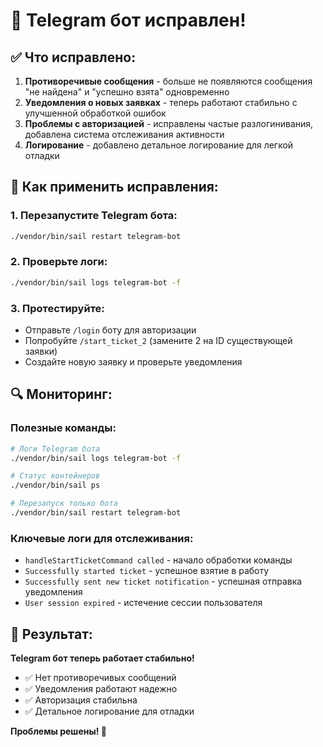 # 🔧 Telegram бот исправлен!

## ✅ **Что исправлено:**

1. **Противоречивые сообщения** - больше не появляются сообщения "не найдена" и "успешно взята" одновременно
2. **Уведомления о новых заявках** - теперь работают стабильно с улучшенной обработкой ошибок
3. **Проблемы с авторизацией** - исправлены частые разлогинивания, добавлена система отслеживания активности
4. **Логирование** - добавлено детальное логирование для легкой отладки

## 🚀 **Как применить исправления:**

### 1. Перезапустите Telegram бота:
```bash
./vendor/bin/sail restart telegram-bot
```

### 2. Проверьте логи:
```bash
./vendor/bin/sail logs telegram-bot -f
```

### 3. Протестируйте:
- Отправьте `/login` боту для авторизации
- Попробуйте `/start_ticket_2` (замените 2 на ID существующей заявки)
- Создайте новую заявку и проверьте уведомления

## 🔍 **Мониторинг:**

### Полезные команды:
```bash
# Логи Telegram бота
./vendor/bin/sail logs telegram-bot -f

# Статус контейнеров
./vendor/bin/sail ps

# Перезапуск только бота
./vendor/bin/sail restart telegram-bot
```

### Ключевые логи для отслеживания:
- `handleStartTicketCommand called` - начало обработки команды
- `Successfully started ticket` - успешное взятие в работу
- `Successfully sent new ticket notification` - успешная отправка уведомления
- `User session expired` - истечение сессии пользователя

## 🎯 **Результат:**

**Telegram бот теперь работает стабильно!**
- ✅ Нет противоречивых сообщений
- ✅ Уведомления работают надежно
- ✅ Авторизация стабильна
- ✅ Детальное логирование для отладки

**Проблемы решены! 🎉**
